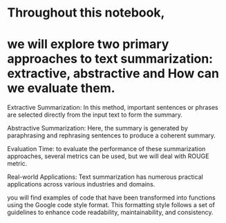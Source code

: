 # Throughout this notebook,
# we will explore two primary approaches to text summarization: extractive, abstractive and How can we evaluate them.




Extractive Summarization: In this method, important sentences or phrases are selected directly from the input text to form the summary.

Abstractive Summarization: Here, the summary is generated by paraphrasing and rephrasing sentences to produce a coherent summary.

Evaluation Time: to evaluate the performance of these summarization approaches, several metrics can be used, but we will deal with ROUGE metric.

Real-world Applications: Text summarization has numerous practical applications across various industries and domains.

you will find examples of code that have been transformed into functions using the Google code style format.
This formatting style follows a set of guidelines to enhance code readability, maintainability, and consistency.
